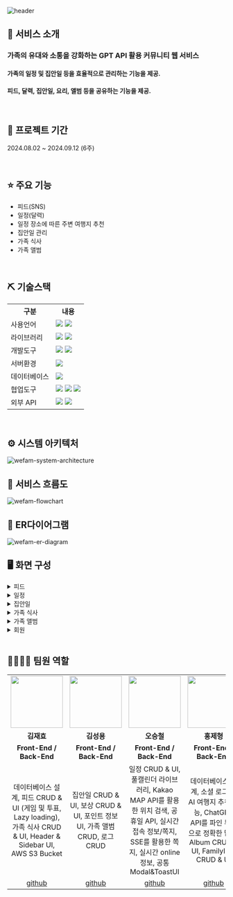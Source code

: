 ![header](https://capsule-render.vercel.app/api?type=waving&color=timeGradient&text=WeFAM&animation=twinkling&fontSize=35&section=header&height=200)

## 👀 서비스 소개
### 가족의 유대와 소통을 강화하는 GPT API 활용 커뮤니티 웹 서비스
#### 가족의 일정 및 집안일 등을 효율적으로 관리하는 기능을 제공.<br>
#### 피드, 달력, 집안일, 요리, 앨범 등을 공유하는 기능을 제공.

<br>

## 📅 프로젝트 기간
2024.08.02 ~ 2024.09.12 (6주)

<br>

## ⭐ 주요 기능
* 피드(SNS)
* 일정(달력)
* 일정 장소에 따른 주변 여행지 추천
* 집안일 관리
* 가족 식사
* 가족 앨범

<br>

## ⛏ 기술스택
<table>
    <tr>
        <th>구분</th>
        <th>내용</th>
    </tr>
    <tr>
        <td>사용언어</td>
        <td>
            <img src="https://img.shields.io/badge/Java-007396?style=for-the-badge&logo=java&logoColor=white"/>
            <img src="https://img.shields.io/badge/JavaScript-F7DF1E?style=for-the-badge&logo=JavaScript&logoColor=white"/>
        </td>
    </tr>
    <tr>
        <td>라이브러리</td>
        <td>
            <img src="https://img.shields.io/badge/React-61DAFB?style=for-the-badge&logo=React&logoColor=black">
            <img src="https://img.shields.io/badge/FullCalendar-F7DF1E?style=for-the-badge&logo=JavaScript&logoColor=white"/>
        </td>
    </tr>
    <tr>
        <td>개발도구</td>
        <td>
            <img src="https://img.shields.io/badge/VSCode-007ACC?style=for-the-badge&logo=VisualStudioCode&logoColor=white"/>
            <img src="https://img.shields.io/badge/Eclipse-2C2255?style=for-the-badge&logo=Eclipse&logoColor=white"/>   
        </td>
    </tr>
    <tr>
        <td>서버환경</td>
        <td>
            <img src="https://img.shields.io/badge/Apache Tomcat-D22128?style=for-the-badge&logo=Apache Tomcat&logoColor=white"/>
        </td>
    </tr>
    <tr>
        <td>데이터베이스</td>
        <td>
            <img src="https://img.shields.io/badge/MySQL-005C84?style=for-the-badge&logo=mysql&logoColor=white"/>
        </td>
    </tr>
    <tr>
        <td>협업도구</td>
        <td>
            <img src="https://img.shields.io/badge/Git-F05032?style=for-the-badge&logo=Git&logoColor=white"/>
            <img src="https://img.shields.io/badge/GitHub-181717?style=for-the-badge&logo=GitHub&logoColor=white"/>
            <img src="https://img.shields.io/badge/Figma-F24E1E?style=for-the-badge&logo=Figma&logoColor=white"/>
        </td>
    </tr>
    <tr>
        <td>외부 API</td>
        <td>
            <img src="https://img.shields.io/badge/Kakao_Login_API-FEE500?style=for-the-badge&logo=kakao&logoColor=black"/>
            <img src="https://img.shields.io/badge/Kakao_Map_API-FFCD00?style=for-the-badge&logo=kakao&logoColor=black"/>
        </td>
</tr>
</table>

<br>

## ⚙ 시스템 아키텍처
![wefam-system-architecture](https://github.com/user-attachments/assets/ddf469d2-bb5a-4909-8ed0-b21e876a3235)
<br>

## 📌 서비스 흐름도
![wefam-flowchart](https://github.com/user-attachments/assets/1c61aacb-f8e0-4eed-a86e-25efa296b466)
<br>

## 📌 ER다이어그램
![wefam-er-diagram](https://github.com/user-attachments/assets/f44880f2-03a9-4c23-90e4-d058cfc0a149)
<br>

## 🖥 화면 구성
<details><summary>피드</summary><div align="center">
<img width=650 src="https://github.com/user-attachments/assets/6266ada3-f5b6-45ea-b5e4-ba5dbdf5f45b"/><br>
<img width=650 src="https://github.com/user-attachments/assets/080ff714-59d6-4573-9a9c-414dc32d699b"/><br>
<img width=650 src="https://github.com/user-attachments/assets/05d90a1c-be26-47ea-ab68-9ce8f4910c20"/><br>
<img width=650 src="https://github.com/user-attachments/assets/74031ca0-8393-495b-8618-97448db462c7"/><br>
<img width=650 src="https://github.com/user-attachments/assets/80adb5df-d139-48fb-9eea-a9219a52e5f6"/><br>
<img width=650 src="https://github.com/user-attachments/assets/6f098885-f01a-4b65-8154-5aa0c37ad813"/><br>
</div></details>

<details><summary>일정</summary><div align="center">
</div></details>

<details><summary>집안일</summary><div align="center">
</div></details>

<details><summary>가족 식사</summary><div align="center">
</div></details>

<details><summary>가족 앨범</summary><div align="center">
</div></details>

<details><summary>회원</summary><div align="center">
</div></details>
<br>

## 👨‍👩‍👦‍👦 팀원 역할
<table align=center>
  <tr>
    <td align="center"><img src="https://github.com/2024-SMHRD-SW-Fullstack-1/Foodie/assets/162679970/9ed6d1e9-00dd-4b83-a9ba-185ffe51df54" width="120" height="120"/></td>
    <td align="center"><img src="https://github.com/2024-SMHRD-SW-Fullstack-1/Foodie/assets/162679970/0a959739-99b0-40e2-b1e8-a39549432a27" width="120" height="120"/></td>
    <td align="center"><img src="https://github.com/2024-SMHRD-SW-Fullstack-1/Foodie/assets/162679970/6cf691ff-10f5-4905-86a8-797683d8772b" width="120" height="120"/></td>
    <td align="center"><img src="https://github.com/2024-SMHRD-SW-Fullstack-1/Foodie/assets/162679970/3776bdbb-7e33-4b9a-be21-ec4c5b64c79a" width="120" height="120"/></td>
  </tr>
  <tr>
    <td align="center"><strong>김재효</strong></td>
    <td align="center"><strong>김성용</strong></td>
    <td align="center"><strong>오승철</strong></td>
    <td align="center"><strong>홍제형</strong></td>
  </tr>
  <tr>
    <td align="center"><b>Front-End / Back-End</b></td>
    <td align="center"><b>Front-End / Back-End</b></td>
    <td align="center"><b>Front-End / Back-End</b></td>
    <td align="center"><b>Front-End / Back-End</b></td>
  </tr>
  <tr>
    <td align="center">데이터베이스 설계, 피드 CRUD & UI (게임 및 투표, Lazy loading), 가족 식사 CRUD & UI, Header & Sidebar UI, AWS S3 Bucket</td>
    <td align="center">집안일 CRUD & UI, 보상 CRUD & UI, 포인트 정보 UI, 가족 앨범 CRUD, 로그 CRUD</td>
    <td align="center">일정 CRUD & UI, 풀캘린더 라이브러리, Kakao MAP API를 활용한 위치 검색, 공휴일 API, 실시간 접속 정보/쪽지, SSE를 활용한 쪽지, 실시간 online 정보, 공통 Modal&ToastUI</td>
    <td align="center">데이터베이스 설계, 소셜 로그인, AI 여행지 추천 기능, ChatGPT API를 파인 튜닝으로 정확한 답변, Album CRUD & UI, FamilyInfo CRUD & UI</td>
  </tr>
  <tr>
    <td align="center"><a href="https://github.com/JaehyoDev">github</a></td>
    <td align="center"><a href="https://github.com/ksy2666">github</a></td>
    <td align="center"><a href="https://github.com/cheollll">github</a></td>
    <td align="center"><a href="https://github.com/hongjeeee">github</a></td>
  </tr>
</table>
